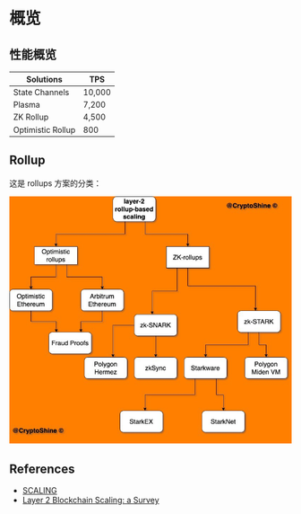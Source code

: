 # 概览

## 性能概览

|Solutions|TPS|
|-|-|
|State Channels|10,000|
|Plasma|7,200|
|ZK Rollup|4,500|
|Optimistic Rollup|800|

## Rollup

这是 rollups 方案的分类：

![80](./assets/1.jpeg)

## References

- [SCALING](https://ethereum.org/en/developers/docs/scaling/)
- [Layer 2 Blockchain Scaling: a Survey](https://arxiv.org/pdf/2107.10881.pdf)

